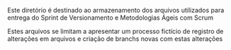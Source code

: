 Este diretório é destinado ao armazenamento dos arquivos utilizados para entrega do Sprint de Versionamento e Metodologias Ágeis com Scrum

Estes arquivos se limitam a apresentar um processo fictício de registro de alterações em arquivos e criação de branchs novas com estas alterações
